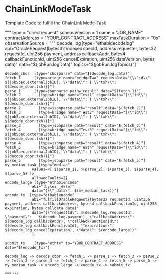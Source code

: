 # ChainLinkModeTask
Template Code to fulfill the ChainLink Mode-Task

"""
type = "directrequest"
schemaVersion = 1
name = "JOB_NAME"
contractAddress = "YOUR_CONTRACT_ADDRESS"
maxTaskDuration = "0s"
observationSource = """
    decode_log   [type="ethabidecodelog"
                  abi="OracleRequest(bytes32 indexed specId, address requester, bytes32 requestId, uint256 payment, address callbackAddr, bytes4 callbackFunctionId, uint256 cancelExpiration, uint256 dataVersion, bytes data)"
                  data="$(jobRun.logData)"
                  topics="$(jobRun.logTopics)"]

    decode_cbor  [type="cborparse" data="$(decode_log.data)"]
    fetch_1      [type=bridge name="bridgeTwo" requestData="{\\"id\\": $(jobSpec.externalJobID), \\"data\\": { \\"txh\\": $(decode_cbor.txh)}}"]
    parse_1      [type=jsonparse path="result" data="$(fetch_1)"]
    fetch_2        [type=bridge name="Test1" requestData="{\\"id\\": $(jobSpec.externalJobID), \\"data\\": { \\"txh\\": $(decode_cbor.txh)}}"]
    parse_2        [type=jsonparse path="result" data="$(fetch_2)"]
    fetch_3        [type=bridge name="Test2" requestData="{\\"id\\": $(jobSpec.externalJobID), \\"data\\": { \\"txh\\": $(decode_cbor.txh)}}"]
    parse_3        [type=jsonparse path="result" data="$(fetch_3)"]
    fetch_4        [type=bridge name="Test3" requestData="{\\"id\\": $(jobSpec.externalJobID), \\"data\\": { \\"txh\\": $(decode_cbor.txh)}}"]
    parse_4        [type=jsonparse path="result" data="$(fetch_4)"]
    fetch_5        [type=bridge name="Test4" requestData="{\\"id\\": $(jobSpec.externalJobID), \\"data\\": { \\"txh\\": $(decode_cbor.txh)}}"]
    parse_5        [type=jsonparse path="result" data="$(fetch_5)"]
    my_median_task [type="median"
                values=<[ $(parse_1), $(parse_2), $(parse_3), $(parse_4), $(parse_5) ]>
                allowedFaults=2]
    encode_large [type="ethabiencode"
                abi="(bytes _data)"
                data="{\\"_data\": $(my_median_task)}"]
    encode_tx  [type="ethabiencode"
                abi="fulfillOracleRequest2(bytes32 requestId, uint256 payment, address callbackAddress, bytes4 callbackFunctionId, uint256 expiration, bytes calldata data)"
                data="{\"requestId\": $(decode_log.requestId), \"payment\":   $(decode_log.payment), \"callbackAddress\": $(decode_log.callbackAddr), \"callbackFunctionId\": $(decode_log.callbackFunctionId), \"expiration\": $(decode_log.cancelExpiration), \"data\": $(encode_large)}"
                ]

    submit_tx    [type="ethtx" to="YOUR_CONTRACT_ADDRESS" data="$(encode_tx)"]

    decode_log -> decode_cbor -> fetch_1 -> parse_1 -> fetch_2 -> parse_2 -> fetch_3 -> parse_3 -> fetch_4 -> parse_4 -> fetch_5 -> parse_5 -> my_median_task -> encode_large -> encode_tx -> submit_tx
"""
"""
